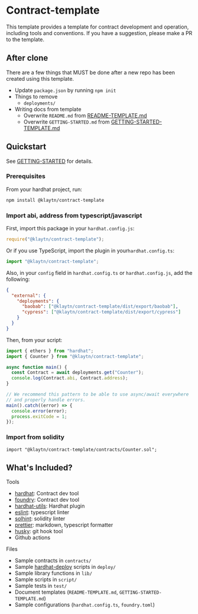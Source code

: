 # Contract-template

This template provides a template for contract development and operation, including tools and conventions.
If you have a suggestion, please make a PR to the template.

## After clone

There are a few things that MUST be done after a new repo has been created using this template.

- Update `package.json` by running `npm init`
- Things to remove
  - `deployments/`
- Writing docs from template
  - Overwrite `README.md` from [README-TEMPLATE.md](README-TEMPLATE.md)
  - Overwrite `GETTING-STARTED.md` from [GETTING-STARTED-TEMPLATE.md](GETTING-STARTED-TEMPLATE.md)

## Quickstart

See [GETTING-STARTED](GETTING-STARTED.md) for details.

### Prerequisites

From your hardhat project, run:

```bash
npm install @klaytn/contract-template
```

### Import abi, address from typescript/javascript

First, import this package in your `hardhat.config.js`:

```javascript
require("@klaytn/contract-template");
```

Or if you use TypeScript, import the plugin in your`hardhat.config.ts`:

```typescript
import "@klaytn/contract-template";
```

Also, in your `config` field in `hardhat.config.ts` or `hardhat.config.js`, add the following:

```json
{
  "external": {
    "deployments": {
      "baobab": ["@klaytn/contract-template/dist/export/baobab"],
      "cypress": ["@klaytn/contract-template/dist/export/cypress"]
    }
  }
}
```

Then, from your script:

```typescript
import { ethers } from "hardhat";
import { Counter } from "@klaytn/contract-template";

async function main() {
  const Contract = await deployments.get("Counter");
  console.log(Contract.abi, Contract.address);
}

// We recommend this pattern to be able to use async/await everywhere
// and properly handle errors.
main().catch((error) => {
  console.error(error);
  process.exitCode = 1;
});
```

### Import from solidity

```sol
import "@klaytn/contract-template/contracts/Counter.sol";
```

## What's Included?

Tools

- [hardhat](https://hardhat.org/): Contract dev tool
- [foundry](https://github.com/foundry-rs/foundry): Contract dev tool
- [hardhat-utils](https://github.com/klaytn/hardhat-utils): Hardhat plugin
- [eslint](https://eslint.org/): typescript linter
- [solhint](https://github.com/protofire/solhint): solidity linter
- [prettier](https://prettier.io/): markdown, typescript formatter
- [husky](https://github.com/typicode/husky): git hook tool
- Github actions

Files

- Sample contracts in `contracts/`
- Sample [hardhat-deploy](https://github.com/wighawag/hardhat-deploy) scripts in `deploy/`
- Sample library functions in `lib/`
- Sample scripts in `script/`
- Sample tests in `test/`
- Document templates (`README-TEMPLATE.md`, `GETTING-STARTED-TEMPLATE.md`)
- Sample configurations (`hardhat.config.ts`, `foundry.toml`)
